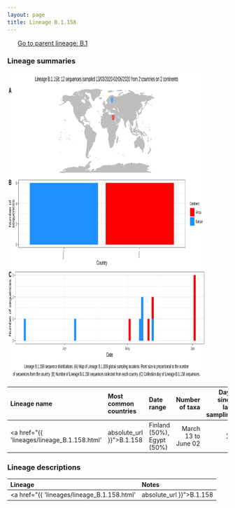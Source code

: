 ```yaml
---
layout: page
title: Lineage B.1.158
---
```




<p>
<ul class="actions small">
	 <a href="{{ 'lineages/lineage_B.1.html' | absolute_url }}" class="button special fit">Go to parent lineage: B.1</a>
</ul>
</p>
<h3> Lineage summaries</h3>

<img src="../assets/images/B.1.158.svg" alt="B.1.158 lineage summary figure" width="90%" height="700px" />


| Lineage name | Most common countries | Date range | Number of taxa |  Days since last sampling | Known Travel | Recall value |
|:-----|:-----|:-------|-------:|-------:|:---------|--------:|
| <a href="{{ 'lineages/lineage_B.1.158.html' | absolute_url }}">B.1.158</a> | Finland (50%), Egypt (50%) | March 13 to June 02 | 12 |  | 0.73 |

<h3>Lineage descriptions</h3>

| Lineage | Notes |
|:-----|:-----|
| <a href="{{ 'lineages/lineage_B.1.158.html' | absolute_url }}">B.1.158</a> | Finland lineage |

